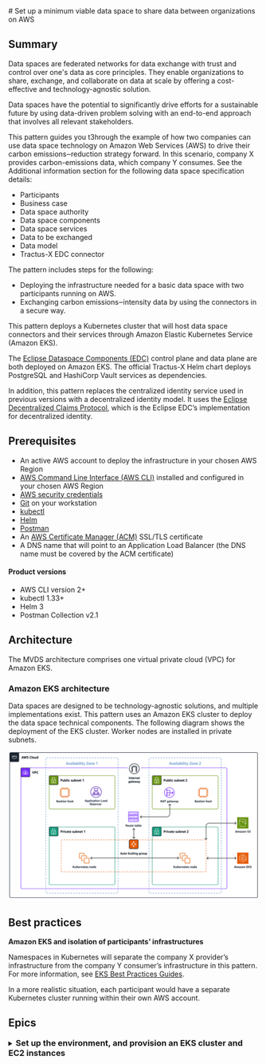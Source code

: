 <div style="display: none;">
  <style>
    .h3-style {
      font-size: 1.17em;
      font-weight: bold;
      margin: 0;
    }
  </style>
</div>
# Set up a minimum viable data space to share data between organizations on AWS

## Summary

Data spaces are federated networks for data exchange with trust and control over one's data as core principles. They enable organizations to share, exchange, and collaborate on data at scale by offering a cost-effective and technology-agnostic solution.

Data spaces have the potential to significantly drive efforts for a sustainable future by using data-driven problem solving with an end-to-end approach that involves all relevant stakeholders.

This pattern guides you t3hrough the example of how two companies can use data space technology on Amazon Web Services (AWS) to drive their carbon emissions‒reduction strategy forward. In this scenario, company X provides carbon-emissions data, which company Y consumes. See the Additional information section for the following data space specification details:

* Participants
* Business case
* Data space authority
* Data space components
* Data space services
* Data to be exchanged
* Data model
* Tractus-X EDC connector

The pattern includes steps for the following:

* Deploying the infrastructure needed for a basic data space with two participants running on AWS.
* Exchanging carbon emissions‒intensity data by using the connectors in a secure way.

This pattern deploys a Kubernetes cluster that will host data space connectors and their services through Amazon Elastic Kubernetes Service (Amazon EKS).

The [Eclipse Dataspace Components (EDC)](https://github.com/eclipse-edc) control plane and data plane are both deployed on Amazon EKS. The official Tractus-X Helm chart deploys PostgreSQL and HashiCorp Vault services as dependencies.

In addition, this pattern replaces the centralized identity service used in previous versions with a decentralized identity model. It uses the [Eclipse Decentralized Claims Protocol](https://eclipse-dataspace-dcp.github.io/decentralized-claims-protocol), which is the Eclipse EDC’s implementation for decentralized identity.

## Prerequisites

* An active AWS account to deploy the infrastructure in your chosen AWS Region
* [AWS Command Line Interface (AWS CLI)](https://docs.aws.amazon.com/cli/latest/userguide/getting-started-install.html) installed and configured in your chosen AWS Region
* [AWS security credentials](https://docs.aws.amazon.com/cli/latest/userguide/cli-configure-envvars.html)
* [Git](https://github.com/git-guides/install-git) on your workstation
* [kubectl](https://kubernetes.io/docs/tasks/tools/)
* [Helm](https://helm.sh/docs/intro/install/)
* [Postman](https://www.postman.com/downloads/)
* An [AWS Certificate Manager (ACM)](https://docs.aws.amazon.com/acm/latest/userguide/acm-overview.html) SSL/TLS certificate
* A DNS name that will point to an Application Load Balancer (the DNS name must be covered by the ACM certificate)

#### Product versions

* AWS CLI version 2+
* kubectl 1.33+
* Helm 3
* Postman Collection v2.1

## Architecture

The MVDS architecture comprises one virtual private cloud (VPC) for Amazon EKS.

### Amazon EKS architecture

Data spaces are designed to be technology-agnostic solutions, and multiple implementations exist. This pattern uses an Amazon EKS cluster to deploy the data space technical components. The following diagram shows the deployment of the EKS cluster. Worker nodes are installed in private subnets.

![eks architecture](./assets/Amazon%20EKS%20architecture.png)

## Best practices

**Amazon EKS and isolation of participants’ infrastructures**

Namespaces in Kubernetes will separate the company X provider’s infrastructure from the company Y consumer’s infrastructure in this pattern. For more information, see [EKS Best Practices Guides](https://docs.aws.amazon.com/eks/latest/best-practices/security.html).

In a more realistic situation, each participant would have a separate Kubernetes cluster running within their own AWS account.

## Epics

<details>
  <summary><strong style="font-size:1.17em; font-weight:bold;">Set up the environment, and provision an EKS cluster and EC2 instances</strong></summary>
<br>

| **Task**                                   | **Description**                                                                                                                                                                                                                                                                                                            | **Skills required** |
|--------------------------------------------|----------------------------------------------------------------------------------------------------------------------------------------------------------------------------------------------------------------------------------------------------------------------------------------------------------------------------|---------------------|
| **Clone the repository.**                  | To clone the repository to your workstation, run the following command:<br><br>```bash<br>git clone https://github.com/Think-iT-Labs/aws-patterns-edc<br>```<br><br>The workstation must have access to your AWS account.                                                                                                  | DevOps engineer     |
| **Provision the Kubernetes cluster and set up namespaces.** | To deploy a simplified default EKS cluster in your account, run the following `eksctl` command on the workstation where you cloned the repo:<br><br>```bash<br>eksctl create cluster<br>```<br><br>The command creates the VPC and subnets that span three different Availability Zones. It also creates two `m5.large` EC2 instances.<br><br>For more information and example output, see the [eksctl guide](https://eksctl.io). | DevOps engineer     |
